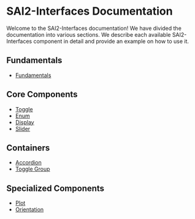 SAI2-Interfaces Documentation
=============================

Welcome to the SAI2-Interfaces documentation! We have divided the documentation
into various sections. We describe each available SAI2-Interfaces component
in detail and provide an example on how to use it.


## Fundamentals
* [Fundamentals](./00-fundamentals/README.md)

## Core Components
* [Toggle](./toggle/README.md)
* [Enum](./enum/README.md)
* [Display](./display/README.md)
* [Slider](./slider/README.md)

## Containers 
* [Accordion](./accordion/README.md) 
* [Toggle Group](./togggroup/README.md)

## Specialized Components
* [Plot](./plot/README.md)
* [Orientation](./orientation/README.md)
